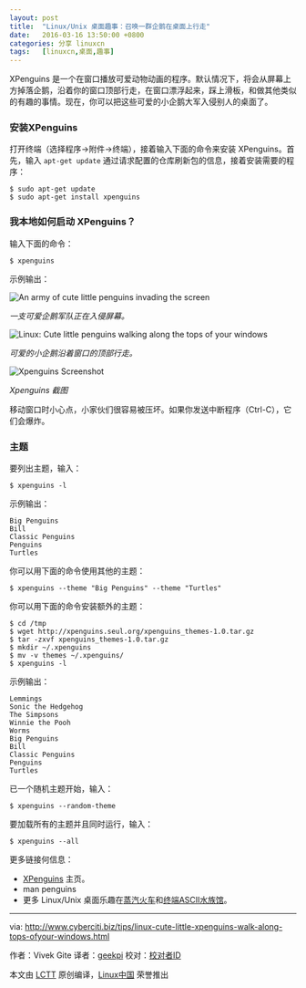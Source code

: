 ```yaml
---
layout: post
title:	"Linux/Unix 桌面趣事：召唤一群企鹅在桌面上行走"
date:	2016-03-16 13:50:00 +0800 
categories:	分享 linuxcn 
tags:	[linuxcn,桌面,趣事]
---
```



XPenguins 是一个在窗口播放可爱动物动画的程序。默认情况下，将会从屏幕上方掉落企鹅，沿着你的窗口顶部行走，在窗口漂浮起来，踩上滑板，和做其他类似的有趣的事情。现在，你可以把这些可爱的小企鹅大军入侵别人的桌面了。


### 安装XPenguins


打开终端（选择程序->附件->终端），接着输入下面的命令来安装 XPenguins。首先，输入 `apt-get update` 通过请求配置的仓库刷新包的信息，接着安装需要的程序：



```
$ sudo apt-get update
$ sudo apt-get install xpenguins

```

### 我本地如何启动 XPenguins？


输入下面的命令：



```
$ xpenguins

```

示例输出：


![An army of cute little penguins invading the screen](/Asserts/Images//attachment/album/201603/16/142915i1di8mdetqbeyfdm.png)


*一支可爱企鹅军队正在入侵屏幕。*


![Linux: Cute little penguins walking along the tops of your windows](/Asserts/Images//attachment/album/201603/16/142918xihayte1yzaketi5.png)


*可爱的小企鹅沿着窗口的顶部行走。*


![Xpenguins Screenshot](/Asserts/Images//attachment/album/201603/16/142919d3wbw9fffwto0wac.jpg)


*Xpenguins 截图*


移动窗口时小心点，小家伙们很容易被压坏。如果你发送中断程序（Ctrl-C），它们会爆炸。


### 主题


要列出主题，输入：



```
$ xpenguins -l

```

示例输出：



```
Big Penguins
Bill
Classic Penguins
Penguins
Turtles

```

你可以用下面的命令使用其他的主题：



```
$ xpenguins --theme "Big Penguins" --theme "Turtles"

```

你可以用下面的命令安装额外的主题：



```
$ cd /tmp
$ wget http://xpenguins.seul.org/xpenguins_themes-1.0.tar.gz
$ tar -zxvf xpenguins_themes-1.0.tar.gz
$ mkdir ~/.xpenguins
$ mv -v themes ~/.xpenguins/
$ xpenguins -l

```

示例输出：



```
Lemmings
Sonic the Hedgehog
The Simpsons
Winnie the Pooh
Worms
Big Penguins
Bill
Classic Penguins
Penguins
Turtles

```

已一个随机主题开始，输入：



```
$ xpenguins --random-theme

```

要加载所有的主题并且同时运行，输入：



```
$ xpenguins --all

```

更多链接何信息：


* [XPenguins](http://xpenguins.seul.org/) 主页。
* man penguins
* 更多 Linux/Unix 桌面乐趣在[蒸汽火车](http://www.cyberciti.biz/tips/displays-animations-when-accidentally-you-type-sl-instead-of-ls.html)和[终端ASCII水族馆](http://www.cyberciti.biz/tips/linux-unix-apple-osx-terminal-ascii-aquarium.html)。




---


via: <http://www.cyberciti.biz/tips/linux-cute-little-xpenguins-walk-along-tops-ofyour-windows.html>


作者：Vivek Gite 译者：[geekpi](https://github.com/geekpi) 校对：[校对者ID](https://github.com/%E6%A0%A1%E5%AF%B9%E8%80%85ID)


本文由 [LCTT](https://github.com/LCTT/TranslateProject) 原创编译，[Linux中国](https://linux.cn/) 荣誉推出
